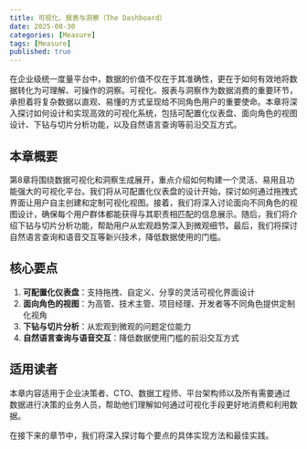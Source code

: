 ```yaml
---
title: 可视化、报表与洞察（The Dashboard）
date: 2025-08-30
categories: [Measure]
tags: [Measure]
published: true
---
```


在企业级统一度量平台中，数据的价值不仅在于其准确性，更在于如何有效地将数据转化为可理解、可操作的洞察。可视化、报表与洞察作为数据消费的重要环节，承担着将复杂数据以直观、易懂的方式呈现给不同角色用户的重要使命。本章将深入探讨如何设计和实现高效的可视化系统，包括可配置化仪表盘、面向角色的视图设计、下钻与切片分析功能，以及自然语言查询等前沿交互方式。

## 本章概要

第8章将围绕数据可视化和洞察生成展开，重点介绍如何构建一个灵活、易用且功能强大的可视化平台。我们将从可配置化仪表盘的设计开始，探讨如何通过拖拽式界面让用户自主创建和定制可视化视图。接着，我们将深入讨论面向不同角色的视图设计，确保每个用户群体都能获得与其职责相匹配的信息展示。随后，我们将介绍下钻与切片分析功能，帮助用户从宏观趋势深入到微观细节。最后，我们将探讨自然语言查询和语音交互等新兴技术，降低数据使用的门槛。

## 核心要点

1. **可配置化仪表盘**：支持拖拽、自定义、分享的灵活可视化界面设计
2. **面向角色的视图**：为高管、技术主管、项目经理、开发者等不同角色提供定制化视角
3. **下钻与切片分析**：从宏观到微观的问题定位能力
4. **自然语言查询与语音交互**：降低数据使用门槛的前沿交互方式

## 适用读者

本章内容适用于企业决策者、CTO、数据工程师、平台架构师以及所有需要通过数据进行决策的业务人员，帮助他们理解如何通过可视化手段更好地消费和利用数据。

在接下来的章节中，我们将深入探讨每个要点的具体实现方法和最佳实践。